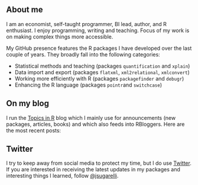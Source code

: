 ## About me

I am an economist, self-taught programmer, BI lead, author, and R enthusiast. I enjoy programming, writing and teaching. Focus of my work is on making complex things more accessible.

My GitHub presence features the R packages I have developed over the last couple of years. They broadly fall into the following categories:
* Statistical methods and teaching (packages `quantification` and `xplain`)
* Data import and export (packages `flatxml`, `xml2relational`, `xmlconvert`)
* Working more efficiently with R (packages `packagefinder` and `debugr`)
* Enhancing the R language (packages `pointr`and `switchcase`)

## On my blog

I run the [Topics in R](https://topics-in-r.blogspot.de/) blog which I mainly use for announcements (new packages, articles, books) and which also feeds into RBloggers. Here are the most recent posts:
<!-- BLOG-POST-LIST:START -->
<!-- BLOG-POST-LIST:END -->

## Twitter

I try to keep away from social media to protect my time, but I do use [Twitter](https://twitter.com/jsugarelli). If you are interested in receiving the latest updates in my packages and interesting things I learned, follow [@jsugarelli](https://twitter.com/jsugarelli).